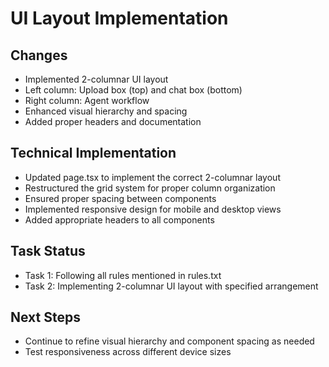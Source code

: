 # UI Layout Implementation

## Changes
- Implemented 2-columnar UI layout
- Left column: Upload box (top) and chat box (bottom)
- Right column: Agent workflow
- Enhanced visual hierarchy and spacing
- Added proper headers and documentation

## Technical Implementation
- Updated page.tsx to implement the correct 2-columnar layout
- Restructured the grid system for proper column organization
- Ensured proper spacing between components
- Implemented responsive design for mobile and desktop views
- Added appropriate headers to all components

## Task Status
- Task 1: Following all rules mentioned in rules.txt
- Task 2: Implementing 2-columnar UI layout with specified arrangement

## Next Steps
- Continue to refine visual hierarchy and component spacing as needed
- Test responsiveness across different device sizes

